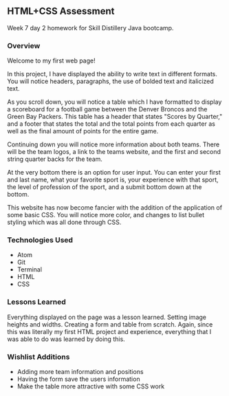 ## HTML+CSS Assessment

Week 7 day 2 homework for Skill Distillery Java bootcamp.

### Overview

Welcome to my first web page!

In this project, I have displayed the ability to write text in different formats.  You will notice headers, paragraphs, the use of bolded text and italicized text.  

As you scroll down, you will notice a table which I have formatted to display a scoreboard for a football game between the Denver Broncos and the Green Bay Packers.  This table has a header that states "Scores by Quarter," and a footer that states the total and the total points from each quarter as well as the final amount of points for the entire game.

Continuing down you will notice more information about both teams.  There will be the team logos, a link to the teams website, and the first and second string quarter backs for the team.

At the very bottom there is an option for user input.  You can enter your first and last name, what your favorite sport is, your experience with that sport, the level of profession of the sport, and a submit bottom down at the bottom.

This website has now become fancier with the addition of the application of some basic CSS.  You will notice more color, and changes to list bullet styling which was all done through CSS.

### Technologies Used

* Atom
* Git
* Terminal
* HTML
* CSS

### Lessons Learned

Everything displayed on the page was a lesson learned.  Setting image heights and widths.  Creating a form and table from scratch.  Again, since this was literally my first HTML project and experience, everything that I was able to do was learned by doing this.

### Wishlist Additions

* Adding more team information and positions
* Having the form save the users information
* Make the table more attractive with some CSS work
